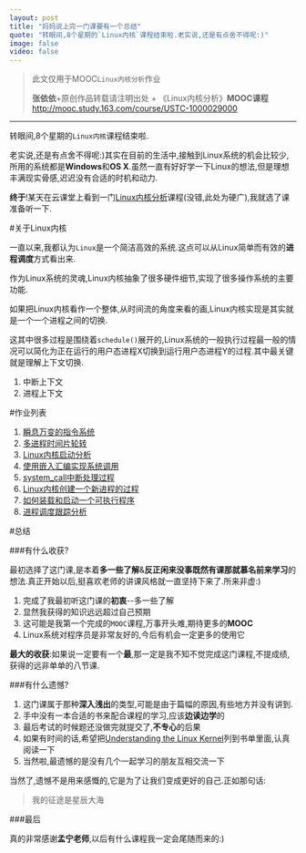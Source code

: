 ```yaml
---
layout: post
title: "妈妈说上完一门课要有一个总结"
quote: "转眼间,8个星期的`Linux内核`课程结束啦.老实说,还是有点舍不得呢:)"
image: false
video: false
---
```

>此文仅用于MOOC`Linux内核分析`作业
>
>**张依依**+原创作品转载请注明出处 + 《Linux内核分析》**MOOC课程**http://mooc.study.163.com/course/USTC-1000029000


*****

转眼间,8个星期的`Linux内核`课程结束啦.

老实说,还是有点舍不得呢:)其实在目前的生活中,接触到Linux系统的机会比较少,所用的系统都是**Windows**和**OS X**.虽然一直有好好学一下Linux的想法,但是理想丰满现实骨感,迟迟没有合适的时机和动力.

**终于**!某天在云课堂上看到一门[Linux内核分析](http://mooc.study.163.com/course/USTC-1000029000)课程(没错,此处为硬广),我就选了课准备听一下.

#关于Linux内核

一直以来,我都认为`Linux`是一个简洁高效的系统.这点可以从Linux简单而有效的**进程调度**方式看出来.

作为Linux系统的灵魂,Linux内核抽象了很多硬件细节,实现了很多操作系统的主要功能.

如果把Linux内核看作一个整体,从时间流的角度来看的画,Linux内核实现是其实就是一个一个进程之间的切换.

这其中很多过程是围绕着`schedule()`展开的,Linux系统的一般执行过程最一般的情况可以简化为正在运行的用户态进程X切换到运行用户态进程Y的过程.其中最关键就是理解上下文切换.

1. 中断上下文
2. 进程上下文


#作业列表

1. [瞬息万变的指令系统](http://uglyyouth.com/blog/instruction-system/)
2. [多进程时间片轮转](http://uglyyouth.com/blog/mykernel/)
3. [Linux内核启动分析](http://uglyyouth.com/blog/linuxInit/)
4. [使用嵌入汇编实现系统调用](http://uglyyouth.com/blog/syscall/)
5. [system_call中断处理过程](http://uglyyouth.com/blog/syscalltwo/)
6. [Linux内核创建一个新进程的过程](http://uglyyouth.com/blog/forksomething/)
7. [如何装载和启动一个可执行程序](http://uglyyouth.com/blog/sysexecve/)
8. [进程调度跟踪分析](http://uglyyouth.com/blog/process/)


#总结

###有什么收获?

最初选择了这门课,是本着**多一些了解**&**反正闲来没事既然有课那就慕名前来学习**的想法.真正开始以后,挺喜欢老师的讲课风格就一直坚持下来了.所来非虚:)

1. 完成了我最初听这门课的**初衷**--多一些了解
2. 显然我获得的知识远远超过自己预期
3. 这可能是我第一个完成的`MOOC`课程,万事开头难,期待更多的**MOOC**
4. Linux系统对程序员是非常友好的,今后有机会一定更多的使用它

**最大的收获**:如果说一定要有一个**最**,那一定是我不知不觉完成这门课程,不提成绩,获得的远非单单的八节课.

###有什么遗憾?

1. 这门课属于那种**深入浅出**的类型,可能是由于篇幅的原因,有些地方并没有讲到.
2. 手中没有一本合适的书来配合课程的学习,应该**边读边学**的
3. 最后考试的时候题还没做完就提交了,**不专心**的后果
4. 如果有时间的话,希望把[Understanding the Linux Kernel](http://www.amazon.com/Understanding-Linux-Kernel-Third-Edition/dp/0596005652)列到书单里面,认真阅读一下
5. 当然啦,最遗憾的是没有几个一起学习的朋友互相交流一下

当然了,遗憾不是用来感慨的,它是为了让我们变成更好的自己.正如那句话:

>我的征途是星辰大海


###最后

真的非常感谢**孟宁老师**,以后有什么课程我一定会尾随而来的:)



